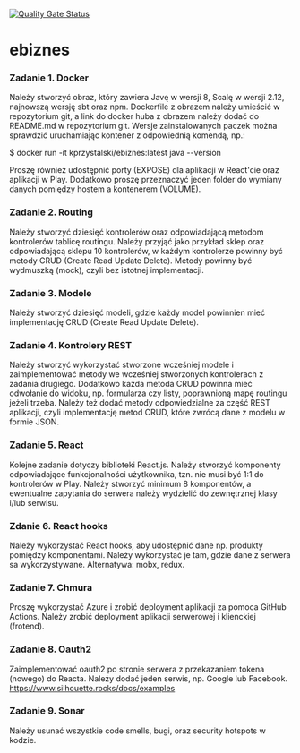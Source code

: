 [![Quality Gate Status](https://sonarcloud.io/api/project_badges/measure?project=arturgorowski_ebiznes&metric=alert_status)](https://sonarcloud.io/dashboard?id=arturgorowski_ebiznes)

# ebiznes

### Zadanie 1. Docker

Należy stworzyć obraz, który zawiera Javę w wersji 8, Scalę w wersji
2.12, najnowszą wersję sbt oraz npm. Dockerfile z obrazem należy
umieścić w repozytorium git, a link do docker huba z obrazem należy
dodać do README.md w repozytorium git. Wersje zainstalowanych paczek
można sprawdzić uruchamiając kontener z odpowiednią komendą, np.:

$ docker run -it kprzystalski/ebiznes:latest java --version

Proszę również udostępnić porty (EXPOSE) dla aplikacji w React'cie
oraz aplikacji w Play. Dodatkowo proszę przeznaczyć jeden folder do
wymiany danych pomiędzy hostem a kontenerem (VOLUME).

### Zadanie 2. Routing
Należy stworzyć dziesięć kontrolerów oraz odpowiadającą metodom kontrolerów tablicę routingu. Należy przyjąć jako przykład sklep oraz odpowiadającą sklepu 10 kontrolerów, w każdym kontrolerze powinny być metody CRUD (Create Read Update Delete). Metody powinny być wydmuszką (mock), czyli bez istotnej implementacji.

### Zadanie 3. Modele
Należy stworzyć dziesięć modeli, gdzie każdy model powinnien mieć implementację CRUD (Create Read Update Delete).

### Zadanie 4. Kontrolery REST
Należy stworzyć wykorzystać stworzone wcześniej modele i zaimplementować metody we wcześniej stworzonych kontrolerach z zadania drugiego. Dodatkowo każda metoda CRUD powinna mieć odwołanie do widoku, np. formularza czy listy, poprawnioną mapę routingu jeżeli trzeba. Należy też dodać metody odpowiedzialne za część REST aplikacji, czyli implementację metod CRUD, które zwrócą dane z modelu w formie JSON.

### Zadanie 5. React
Kolejne zadanie dotyczy biblioteki React.js. Należy stworzyć komponenty odpowiadające funkcjonalności użytkownika, tzn. nie musi być 1:1 do kontrolerów w Play. Należy stworzyć minimum 8 komponentów, a ewentualne zapytania do serwera należy wydzielić do zewnętrznej klasy i/lub serwisu.

### Zdanie 6. React hooks
Należy wykorzystać React hooks, aby udostępnić dane np. produkty pomiędzy komponentami. Należy wykorzystać je tam, gdzie dane z serwera sa wykorzystywane. Alternatywa: mobx, redux.

### Zadanie 7. Chmura
Proszę wykorzystać Azure i zrobić deployment aplikacji za pomoca GitHub Actions. Należy zrobić deployment aplikacji serwerowej i klienckiej (frotend).

### Zadanie 8. Oauth2
Zaimplementować oauth2 po stronie serwera z przekazaniem tokena (nowego) do Reacta. Należy dodać jeden serwis, np. Google lub Facebook.
https://www.silhouette.rocks/docs/examples

### Zadanie 9. Sonar
Należy usunać wszystkie code smells, bugi, oraz security hotspots w kodzie.

